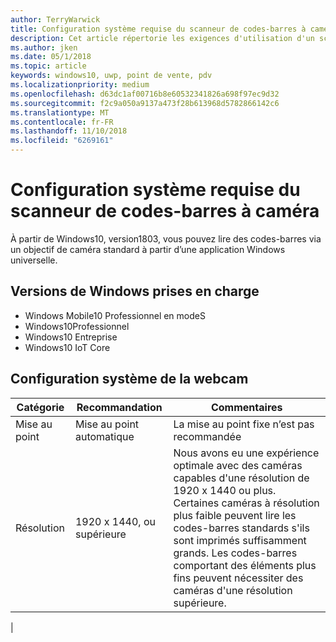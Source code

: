 ```yaml
---
author: TerryWarwick
title: Configuration système requise du scanneur de codes-barres à caméra
description: Cet article répertorie les exigences d'utilisation d'un scanneur de codes-barres à caméra à partir d’une application UWP.
ms.author: jken
ms.date: 05/1/2018
ms.topic: article
keywords: windows10, uwp, point de vente, pdv
ms.localizationpriority: medium
ms.openlocfilehash: d63dc1af00716b8e60532341826a698f97ec9d32
ms.sourcegitcommit: f2c9a050a9137a473f28b613968d5782866142c6
ms.translationtype: MT
ms.contentlocale: fr-FR
ms.lasthandoff: 11/10/2018
ms.locfileid: "6269161"
---
```

# <a name="camera-barcode-scanner-system-requirements"></a>Configuration système requise du scanneur de codes-barres à caméra
À partir de Windows10, version1803, vous pouvez lire des codes-barres via un objectif de caméra standard à partir d’une application Windows universelle.

## <a name="supported-windows-editions"></a>Versions de Windows prises en charge
- Windows Mobile10 Professionnel en modeS
- Windows10Professionnel
- Windows10 Entreprise
- Windows10 IoT Core


## <a name="webcam-requirements"></a>Configuration système de la webcam
| Catégorie      | Recommandation           | Commentaires |
| ------------- | ------------------------ | -------- |
| Mise au point         | Mise au point automatique               | La mise au point fixe n’est pas recommandée |
| Résolution    | 1920 x 1440, ou supérieure    | Nous avons eu une expérience optimale avec des caméras capables d'une résolution de 1920 x 1440 ou plus.  Certaines caméras à résolution plus faible peuvent lire les codes-barres standards s'ils sont imprimés suffisamment grands. Les codes-barres comportant des éléments plus fins peuvent nécessiter des caméras d'une résolution supérieure. |
|

